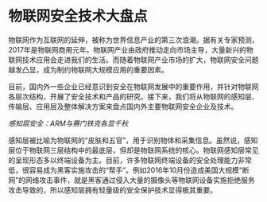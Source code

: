 # 物联网安全技术大盘点

物联网作为互联网的延伸，被称为世界信息产业的第三次浪潮。据有关专家预测，2017年是物联网商用元年。物联网产业由政府推动走向市场主导，大量新兴的物联网技术应用会走进我们的生活。而随着物联网产业市场的扩大，物联网安全问题越发凸显，成为制约物联网大规模应用的重要因素。

目前，国内外一些企业已经意识到安全在物联网发展中的重要作用，并针对物联网各层次结构，开展了安全技术和产品的研究。接下来，我们将从物联网的感知层、传输层、应用层及整体解决方案来盘点国内外主要物联网安全企业及技术。

*感知层安全：ARM与赛门铁克各显千秋*

感知层被比喻为物联网的“皮肤和五官”，用于识别物体和采集信息。虽然说，感知层位于物联网三层结构中的最底层，但却是物联网系统的核心。物联网感知层常见的呈现形态多以终端设备为主。目前，许多物联网终端设备的安全处理能力非常低，很容易成为黑客实施攻击的“帮手”。例如2016年10月份造成美国大规模“断网”的网络攻击事件，就是黑客通过侵入大量的摄像头等物联网设备实施拒绝服务攻击导致的，所以感知层拥有轻量级的安全保护技术显得极其重要。